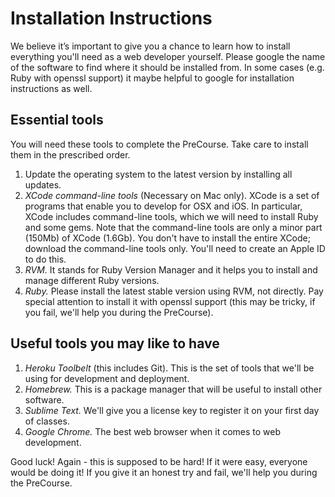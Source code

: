 # Installation Instructions

We believe it’s important to give you a chance to learn how to install everything you'll need as a web developer yourself.
Please google the name of the software to find where it should be installed from. In some cases (e.g. Ruby with openssl support) it maybe helpful to google for installation instructions as well.

## Essential tools

You will need these tools to complete the PreCourse. Take care to install them in the prescribed order.
1. Update the operating system to the latest version by installing all updates.
2. *XCode command-line tools* (Necessary on Mac only). XCode is a set of programs that enable you to develop for OSX and iOS. In particular, XCode includes command-line tools, which we will need to install Ruby and some gems. Note that the command-line tools are only a minor part (150Mb) of XCode (1.6Gb). You don't have to install the entire XCode; download the command-line tools only. You'll need to create an Apple ID to do this.
3. *RVM.* It stands for Ruby Version Manager and it helps you to install and manage different Ruby versions.
4. *Ruby.* Please install the latest stable version using RVM, not directly. Pay special attention to install it with openssl support (this may be tricky, if you fail, we'll help you during the PreCourse).

## Useful tools you may like to have
1. *Heroku Toolbelt* (this includes Git). This is the set of tools that we'll be using for development and deployment.
2. *Homebrew.* This is a package manager that will be useful to install other software.
3. *Sublime Text.* We'll give you a license key to register it on your first day of classes.
4. *Google Chrome.* The best web browser when it comes to web development.

Good luck! Again - this is supposed to be hard! If it were easy, everyone would be doing it! If you give it an honest try and fail, we'll help you during the PreCourse.
